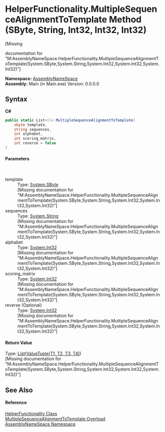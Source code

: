 # HelperFunctionality.MultipleSequenceAlignmentToTemplate Method (SByte, String, Int32, Int32, Int32)
 

\[Missing <summary> documentation for "M:AssemblyNameSpace.HelperFunctionality.MultipleSequenceAlignmentToTemplate(System.SByte,System.String,System.Int32,System.Int32,System.Int32)"\]

**Namespace:**&nbsp;<a href="6bcc80ef-5cfd-db5f-1eb2-7297d1c16397">AssemblyNameSpace</a><br />**Assembly:**&nbsp;Main (in Main.exe) Version: 0.0.0.0

## Syntax

**C#**<br />
``` C#
public static List<()> MultipleSequenceAlignmentToTemplate(
	sbyte template,
	string sequences,
	int alphabet,
	int scoring_matrix,
	int reverse = false
)
```


#### Parameters
&nbsp;<dl><dt>template</dt><dd>Type: <a href="http://msdn2.microsoft.com/en-us/library/f71b253d" target="_blank">System.SByte</a><br />\[Missing <param name="template"/> documentation for "M:AssemblyNameSpace.HelperFunctionality.MultipleSequenceAlignmentToTemplate(System.SByte,System.String,System.Int32,System.Int32,System.Int32)"\]</dd><dt>sequences</dt><dd>Type: <a href="http://msdn2.microsoft.com/en-us/library/s1wwdcbf" target="_blank">System.String</a><br />\[Missing <param name="sequences"/> documentation for "M:AssemblyNameSpace.HelperFunctionality.MultipleSequenceAlignmentToTemplate(System.SByte,System.String,System.Int32,System.Int32,System.Int32)"\]</dd><dt>alphabet</dt><dd>Type: <a href="http://msdn2.microsoft.com/en-us/library/td2s409d" target="_blank">System.Int32</a><br />\[Missing <param name="alphabet"/> documentation for "M:AssemblyNameSpace.HelperFunctionality.MultipleSequenceAlignmentToTemplate(System.SByte,System.String,System.Int32,System.Int32,System.Int32)"\]</dd><dt>scoring_matrix</dt><dd>Type: <a href="http://msdn2.microsoft.com/en-us/library/td2s409d" target="_blank">System.Int32</a><br />\[Missing <param name="scoring_matrix"/> documentation for "M:AssemblyNameSpace.HelperFunctionality.MultipleSequenceAlignmentToTemplate(System.SByte,System.String,System.Int32,System.Int32,System.Int32)"\]</dd><dt>reverse (Optional)</dt><dd>Type: <a href="http://msdn2.microsoft.com/en-us/library/td2s409d" target="_blank">System.Int32</a><br />\[Missing <param name="reverse"/> documentation for "M:AssemblyNameSpace.HelperFunctionality.MultipleSequenceAlignmentToTemplate(System.SByte,System.String,System.Int32,System.Int32,System.Int32)"\]</dd></dl>

#### Return Value
Type: <a href="http://msdn2.microsoft.com/en-us/library/6sh2ey19" target="_blank">List</a>(<a href="http://msdn2.microsoft.com/en-us/library/mt744803" target="_blank">ValueTuple(T1, T2, T3, T4)</a>)<br />\[Missing <returns> documentation for "M:AssemblyNameSpace.HelperFunctionality.MultipleSequenceAlignmentToTemplate(System.SByte,System.String,System.Int32,System.Int32,System.Int32)"\]

## See Also


#### Reference
<a href="a6205e49-c336-fdc7-ded6-dad8ce480975">HelperFunctionality Class</a><br /><a href="b5130882-dd5b-b35d-c8a1-c768d5f7a9a7">MultipleSequenceAlignmentToTemplate Overload</a><br /><a href="6bcc80ef-5cfd-db5f-1eb2-7297d1c16397">AssemblyNameSpace Namespace</a><br />